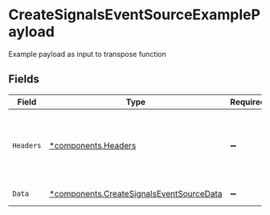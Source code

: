# CreateSignalsEventSourceExamplePayload

Example payload as input to transpose function


## Fields

| Field                                                                                               | Type                                                                                                | Required                                                                                            | Description                                                                                         |
| --------------------------------------------------------------------------------------------------- | --------------------------------------------------------------------------------------------------- | --------------------------------------------------------------------------------------------------- | --------------------------------------------------------------------------------------------------- |
| `Headers`                                                                                           | [*components.Headers](../../models/components/headers.md)                                           | :heavy_minus_sign:                                                                                  | Hash of HTTP headers with values as Array, e.g. { 'Content-Type' => ['application/json'] }          |
| `Data`                                                                                              | [*components.CreateSignalsEventSourceData](../../models/components/createsignalseventsourcedata.md) | :heavy_minus_sign:                                                                                  | JSON body of request.                                                                               |